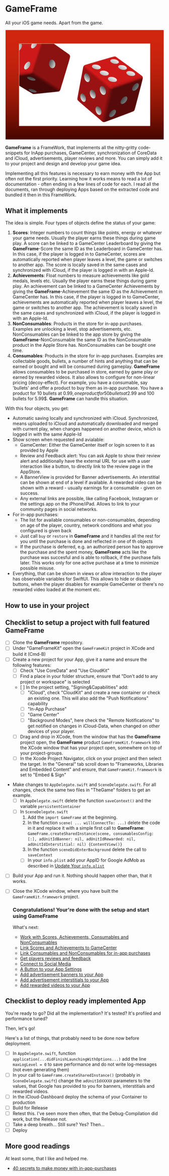 # **GameFrame**
All your iOS game needs. Apart from the game.

![**GameFrame** Logo](./images/GameFrame.png)

**GameFrame** is a FrameWork, that implements all the nitty-gritty code-snippets for InApp purchases, GameCenter, synchronization of CoreData and iCloud, advertisements, player reviews and more. You can simply add it to your project and design and develop your game idea.

Implementing all this features is necessary to earn money with the App but often not the first priority. Learning how it works means to read a lot of documentation - often ending in a few lines of code for each.
I read all the documents, ran through deploying Apps based on the extracted code and bundled it then in this FrameWork.

## What it implements
The idea is simple. Four types of objects define the status of your game:
1. **Scores**: Integer numbers to count things like points, energy or whatever your game needs. Usually the player earns these things during game play. A score can be linked to a GameCenter Leaderboard by giving the **GameFrame**-Score the same ID as the Leaderboard in GameCenter has. In this case, if the player is logged in to GameCenter, scores are automatically reported when player leaves a level, the game or switches to another app. The score is locally saved in the same cases and synchronized with iCloud, if the player is logged in with an Apple-Id.
2. **Achievements**: Float numbers to measure achievements like gold medals, levels etc. Usually the player earns these things during game play. An achievement can be linked to a GameCenter Achievements by giving the **GameFrame**-Achievement the same ID as the Achievement in GameCenter has. In this case, if the player is logged in to GameCenter, achievements are automatically reported when player leaves a level, the game or switches to another app. The achievement is locally saved in the same cases and synchronized with iCloud, if the player is logged in with an Apple-Id.
3. **NonConsumables**: Products in the store for in-app purchases. Examples are unlocking a level, stop advertisements, etc. NonConsumables can be linked to the app store by giving the **GameFrame**-NonConsumable the same ID as the NonConsumable product in the Apple Store has. NonConsumables can be bought one time.
4. **Consumables**: Products in the store for in-app purchases. Examples are collectable goods, bullets, a number of hints and anything that can be earned or bought and will be consumed during gameplay. **GameFrame** allows consumables to be purchased in store, earned by game play or earned by rewarded videos. It also allows to configure for non-linear pricing (decoy-effect). For example, you have a consumable, say 'bullets' and offer a product to buy them as in-app purchase. You have a product for 10 bullets at 0.99$, one product for 50 bullets at 2.99$ and 100 bullets for 5.99$. **GameFrame** can handle this situation.

With this four objects, you get:
- Automatic saving locally and synchronized with iCloud. Synchronized, means uploaded to iCloud and automatically downloaded and merged with current play, when changes happened on another device, which is logged in with the same Apple-Id
- Show screen when requested and avialable:
  - GameCenter: Either the GameCenter itself or login screen to it as provided by Apple
  - Review and Feedback alert: You can ask Apple to show their review alert and additionally have the external URL for use with a user interaction like a button, to directly link to the review page in the AppStore.
  - A BannerView is provided for Banner advertisements. An interstitial can be shown at end of a level if available. A rewarded video can be shown with a reward - usually earnings for a consumable - given on success.
  - Any external links are possible, like calling Facebook, Instagram or the settings app on the iPhone/iPad. Allows to link to your community pages in social networks.
- For in-app purchases:
  - The list for available consumables or non-consumables, depending on age of the player, country, network conditions and what you configured is given back
  - Just call `buy` or `restore` in **GameFrame** and it handles all the rest for you until the purchase is done and reflected in one of th objects
  - If the purchase is deferred, e.g. an authorized person has to approve the purchase and the spent money, **GameFrame** acts like the purchase was succesful and is able to rollback, if the purchase fails later. This works only for one active purchase at a time to minimize possible misuse.
- Everything, that can be shown in views or allow interaction to the player has observable variables for SwiftUI. This allows to hide or disable buttons, when the player disables for example GameCenter or there's no rewarded video loaded at the moment etc.

## How to use in your project

## Checklist to setup a project with full featured **GameFrame**
- [ ] Clone the **GameFrame** repository.
- [ ] Under "GameFrameKit" open the `GameFrameKit` project in XCode and build it (Cmd-B)
- [ ] Create a new project for your App, give it a name and ensure the following features:
  - [ ] Check "Use CoreData" and "Use CloudKit"
  - [ ] Find a place in your folder structure, ensure that "Don't add to any project or workspace" is selected
  - [ ] In the project setting, "Signing&Capabilities" add:
    - [ ] "iCloud", check "CloudKit" and create a new container or check an existing one. This will also add the "Push Notifications" capability
    - [ ] "In-App Purchase"
    - [ ] "Game Center"
    - [ ] "Background Modes", here check the "Remote Notifications" to get notified on changes in iCloud-Data, when changed on other devices of your player.
  - [ ] Drag and drop in XCode, from the window that has the **GameFrame** project open, the **GameFrame** product `GameFrameKit.framework` into the XCode window that has your project open, somewhere on top of your project-groups.
  - [ ] In the Xcode Project Navigator, click on your project and then select the target. In the "General" tab scroll down to "Frameworks, Libraries and Embedded Content" and ensure, that `GameFrameKit.framework` is set to "Embed & Sign"
- Make changes to `AppDelegate.swift` and `SceneDelegate.swift`. For all changes, check the same two files in "TheGame" folders to get an example.
  - [ ] In `AppDelegate.swift` delete the function `saveContext()` and the variable `persistentContainer`
  - [ ] In `SceneDelegate.swift`
    1. Add the `import GameFrame` at the beginning.
    2. In the function `scene( ... willConnectTo: ...)` delete the code in it and replace it with a simple first call to **GameFrame**: `GameFrame.createSharedInstance(scene, consumablesConfig: [:], adUnitIdBanner: nil, adUnitIdRewarded: nil, adUnitIdInterstitial: nil) {ContentView()}`
    3. In the function `sceneDidEnterBackground` delete the call to `saveContext`
    - [ ] In your `info.plist` add your AppID for Google AdMob as described in [Update Your `info.plist`](https://developers.google.com/admob/ios/quick-start#update_your_infoplist)
- [ ] Build your App and run it. Nothing should happen other than, that it works.  
- [ ] Close the XCode window, where you have built the `GameFrameKit.framework` project.
  
  ### Congratulations! Your're done with the setup and start using **GameFrame**
  What's next:
  - [Work with Scores, Achievements, Consumables and NonConsumables](./documents/objects.md)
  - [Link Scores and Achievements to GameCenter](./documents/gameCenter.md)
  - [Link Consumables and NonConsumables for in-app purchases](./documents/inApps.md)
  - [Get players reviews and feedback](./documents/reviews.md)
  - [Connect to Social Media](./documents/externalLinks.md)
  - [A Button to your App Settings](./documents/settings.md)
  - [Add advertisement banners to your App](./documents/banners.md)
  - [Add advertisement interstitials to your App](./documents/interstitials.md)
  - [Add rewarded videos to your App](./documents/rewardedVideos.md)

## Checklist to deploy ready implemented App
You're ready to go? Did all the implementation? It's tested? It's profiled and performance tuned?

Then, let's go!

Here's a list of things, that probably need to be done now before deployment. 
- [ ] In `AppDelegate.swift`, function `application(...didFinishLaunchingWithOptions...)` add the line `maxLogLevel = 0` to save performance and do not write log-messages (not even generating them)
- [ ] In your call to `GameFrame.createSharedInstance()` (probably in `SceneDelegate.swift`) change the `adUnitIdXXXXX` parameters to the values, that Google has provided to you for banners, interstitials and rewarded videos.
- [ ] In the iCloud-Dashboard deploy the schema of your Container to production
- [ ] Build for Release
- [ ] Retest this. I've seen more then often, that the Debug-Compilation did work, but the Release not.
- [ ] Take a deep breath... Still sure? Yes? Then...
- [ ] Deploy

## More good readings
At least some, that I like and helped me. 
- [40 secrets to make money with in-app-purchases](https://www.raywenderlich.com/2700-40-secrets-to-making-money-with-in-app-purchases)
